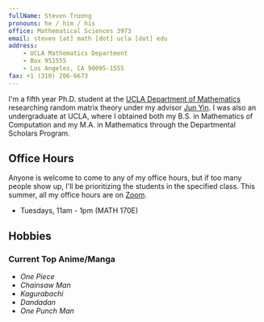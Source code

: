 ```yaml
---
fullName: Steven Trương
pronouns: he / him / his
office: Mathematical Sciences 3973
email: steven [at] math [dot] ucla [dot] edu
address:
    - UCLA Mathematics Department
    - Box 951555
    - Los Angeles, CA 90095-1555
fax: +1 (310) 206-6673
---
```


I'm a fifth year Ph.D. student at the [UCLA Department of Mathematics](https://ww3.math.ucla.edu/) researching random matrix theory under my advisor [Jun Yin](https://www.math.ucla.edu/~jyin/). I was also an undergraduate at UCLA, where I obtained both my B.S. in Mathematics of Computation and my M.A. in Mathematics through the Departmental Scholars Program.

## Office Hours

Anyone is welcome to come to any of my office hours, but if too many people show up, I'll be prioritizing the students in the specified class. This summer, all my office hours are on [Zoom](https://ucla.zoom.us/j/9645212828).

-   Tuesdays, 11am - 1pm (MATH 170E)

## Hobbies

### Current Top Anime/Manga

-   _One Piece_
-   _Chainsaw Man_
-   _Kagurabachi_
-   _Dandadan_
-   _One Punch Man_
